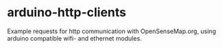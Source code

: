 # arduino-http-clients
Example requests for http communication with OpenSenseMap.org, using arduino compatible wifi- and ethernet modules.
